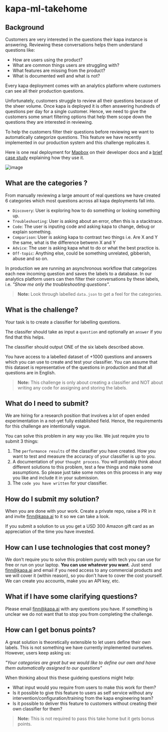 # kapa-ml-takehome

## Background

Customers are very interested in the questions their kapa instance is answering. Reviewing these conversations helps them understand questions like:

- How are users using the product? 
- What are common things users are struggling with?
- What features are missing from the product?
- What is documented well and what is not?

Every kapa deployment comes with an analytics platform where customers can see all their production questions.

Unfortunately, customers struggle to review all their questions because of the sheer volume. Once kapa is deployed it is often answering hundreds of questions per day for a single customer. Hence, we need to give the customers some smart filtering options that help them scope down the questions they are interested in reviewing.

To help the customers filter their questions before reviewing we want to automatically categorize questions. This feature we have recently implemented in our production system and this challenge replicates it.

Here is one real deployment for [Mapbox](https://docs.mapbox.com) on their developer docs and a [brief case study](https://www.kapa.ai/customer-stories/mapbox) explaining how they use it.

![image](https://github.com/user-attachments/assets/20cca6d4-8813-410f-b568-e11d730483b7)

## What are the categories ?

From manually reviewing a large amount of real questions we have created 6 categories which most questions across all kapa deployments fall into.

- `Discovery`: User is exploring how to do something or looking something up.
- `Troubleshooting`: User is asking about an error, often this is a stacktrace.
- `Code`: The user is inputing code and asking kapa to change, debug or explain something.
- `Comparison`: User is asking kapa to contrast two things i.e. Are X and Y the same, what is the difference betwenn X and Y
- `Advice`: The user is asking kapa what to do or what the best practice is.
- `Off-topic`: Anything else, could be something unrelated, gibberish, abuse and so on.

In production we are running an asynchronous workflow that categorizes each new incoming question and saves the labels to a database. In our analytics platform users can then filter their conversations by these labels, i.e. *"Show me only the troubleshooting questions"*.

> **Note:** Look through labelled `data.json` to get a feel for the categories.

## What is the challenge? 

Your task is to create a classifier for labelling questions.

The classifer should take as input a `question` and optionally an `answer` if you find that this helps.

The classifier should output ONE of the six labels described above.

You have access to a labelled dataset of +1000 questions and answers which you can use to create and test your classifier. You can assume that this dataset is representative of the questions in production and that all questions are in English.

> **Note:** This challenge is only about creating a classifier and NOT about writing any code for assigning and storing the labels.

## What do I need to submit?

We are hiring for a research position that involves a lot of open ended experimentation in a not-yet fully established field. Hence, the requirements for this challenge are intentionally vague.

You can solve this problem in any way you like. We just require you to submit 3 things:

1. The `performance results` of the classifier you have created. How you want to test and measure the accuracy of your classifier is up to you.
2. A documentation of your `thought process`. You will probably think about different solutions to this problem, test a few things and make some assumptions. So please just take some notes on this process in any way you like and include it in your submission.
3. The `code you have written` for your classifier.

## How do I submit my solution?

When you are done with your work. Create a private repo, raise a PR in it and invite finn@kapa.ai to it so we can take a look.

If you submit a solution to us you get a USD 300 Amazon gift card as an appreciation of the time you have invested.

## How can I use technologies that cost money?

We don't require you to solve this problem purely with tech you can use for free or run on your laptop. **You can use whatever you want**. Just send finn@kapa.ai and email if you need access to any commercial products and we will cover it (within reason), so you don't have to cover the cost yourself. We can create you accounts, make you an API key, etc.

## What if I have some clarifying questions?

Please email finn@kapa.ai with any questions you have. If something is unclear we do not want that to stop you from completing the challenge.

## How can I get bonus points?

A great solution is theoretically extensible to let users define their own labels. This is not something we have currently implemented ourselves. However, users keep asking us: 

*"Your categories are great but we would like to define our own and have them automatically assigned to our questions"*

When thinking about this these guideing questions might help:
- What input would you require from users to make this work for them?
- Is it possible to give this feature to users as self service without any intervention/configuration/training from the kapa engineering team?
- Is it possible to deliver this feature to customers without creating their own classifier for them?

> **Note:** This is not required to pass this take home but it gets bonus points.